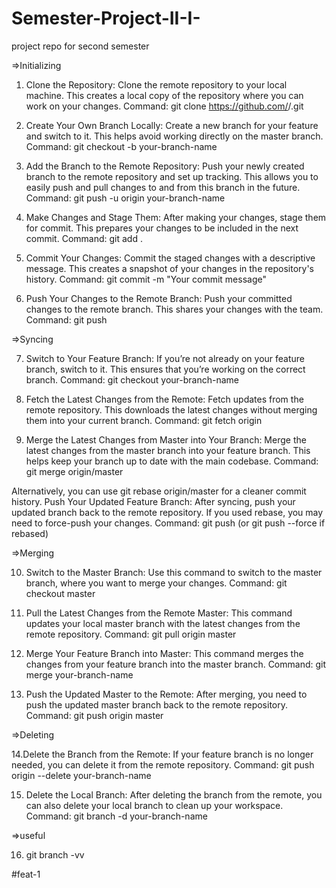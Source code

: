 # Semester-Project-II-I-
project repo for second semester

=>Initializing

1. Clone the Repository:
Clone the remote repository to your local machine. This creates a local copy of the repository where you can work on your changes.
Command: git clone https://github.com/<your-username>/<your-repo>.git

2. Create Your Own Branch Locally:
Create a new branch for your feature and switch to it. This helps avoid working directly on the master branch.
Command: git checkout -b your-branch-name

3. Add the Branch to the Remote Repository:
Push your newly created branch to the remote repository and set up tracking. This allows you to easily push and pull changes to and from this branch in the future.
Command: git push -u origin your-branch-name

4. Make Changes and Stage Them:
After making your changes, stage them for commit. This prepares your changes to be included in the next commit.
Command: git add .

5. Commit Your Changes:
Commit the staged changes with a descriptive message. This creates a snapshot of your changes in the repository's history.
Command: git commit -m "Your commit message"

6. Push Your Changes to the Remote Branch:
Push your committed changes to the remote branch. This shares your changes with the team.
Command: git push

=>Syncing

7. Switch to Your Feature Branch:
If you’re not already on your feature branch, switch to it. This ensures that you’re working on the correct branch.
Command: git checkout your-branch-name

8. Fetch the Latest Changes from the Remote:
Fetch updates from the remote repository. This downloads the latest changes without merging them into your current branch.
Command: git fetch origin

9. Merge the Latest Changes from Master into Your Branch:
Merge the latest changes from the master branch into your feature branch. This helps keep your branch up to date with the main codebase.
Command: git merge origin/master

Alternatively, you can use git rebase origin/master for a cleaner commit history.
Push Your Updated Feature Branch:
After syncing, push your updated branch back to the remote repository. If you used rebase, you may need to force-push your changes.
Command: git push (or git push --force if rebased)

=>Merging

10. Switch to the Master Branch:
Use this command to switch to the master branch, where you want to merge your changes.
Command: git checkout master

11. Pull the Latest Changes from the Remote Master:
This command updates your local master branch with the latest changes from the remote repository.
Command: git pull origin master

12. Merge Your Feature Branch into Master:
This command merges the changes from your feature branch into the master branch.
Command: git merge your-branch-name

13. Push the Updated Master to the Remote:
After merging, you need to push the updated master branch back to the remote repository.
Command: git push origin master

=>Deleting

14.Delete the Branch from the Remote:
If your feature branch is no longer needed, you can delete it from the remote repository.
Command: git push origin --delete your-branch-name

15. Delete the Local Branch:
After deleting the branch from the remote, you can also delete your local branch to clean up your workspace.
Command: git branch -d your-branch-name

=>useful

16. git branch -vv

#feat-1